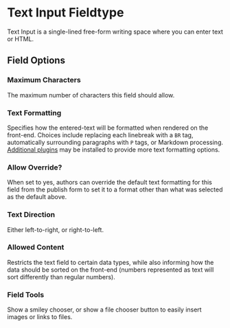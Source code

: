 <!--
    This source file is part of the open source project
    ExpressionEngine User Guide (https://github.com/ExpressionEngine/ExpressionEngine-User-Guide)

    @link      https://expressionengine.com/
    @copyright Copyright (c) 2003-2020, Packet Tide, LLC (https://ellislab.com)
    @license   https://expressionengine.com/license Licensed under Apache License, Version 2.0
-->

# Text Input Fieldtype

Text Input is a single-lined free-form writing space where you can enter text or HTML.

## Field Options

### Maximum Characters

The maximum number of characters this field should allow.

### Text Formatting

Specifies how the entered-text will be formatted when rendered on the front-end. Choices include replacing each linebreak with a `BR` tag, automatically surrounding paragraphs with `P` tags, or Markdown processing. [Additional plugins](development/plugins.md) may be installed to provide more text formatting options.

### Allow Override?

When set to yes, authors can override the default text formatting for this field from the publish form to set it to a format other than what was selected as the default above.

### Text Direction

Either left-to-right, or right-to-left.

### Allowed Content

Restricts the text field to certain data types, while also informing how the data should be sorted on the front-end (numbers represented as text will sort differently than regular numbers).

### Field Tools

Show a smiley chooser, or show a file chooser button to easily insert images or links to files.
